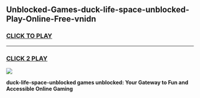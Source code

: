 
## Unblocked-Games-duck-life-space-unblocked-Play-Online-Free-vnidn
<h3>
<a href="https://premium76.site?title=duck-life-space-unblocked&ref=26A">CLICK TO PLAY</a></h3>
<hr>

<h3>
<a href="https://premium76.site?title=duck-life-space-unblocked&ref=26A">CLICK 2 PLAY</a>
  
</h3>

<a href="https://premium76.site?title=duck-life-space-unblocked&ref=26A"><img src="https://clearcache.store/games.png"></a>


**duck-life-space-unblocked games unblocked: Your Gateway to Fun and Accessible Online Gaming**
